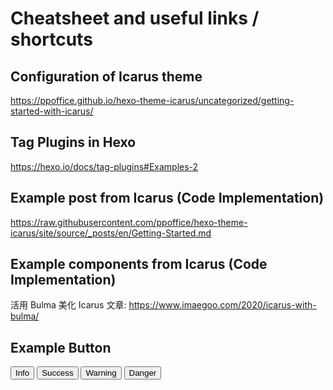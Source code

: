 # Cheatsheet and useful links / shortcuts

## Configuration of Icarus theme

https://ppoffice.github.io/hexo-theme-icarus/uncategorized/getting-started-with-icarus/

## Tag Plugins in Hexo

https://hexo.io/docs/tag-plugins#Examples-2

## Example post from Icarus (Code Implementation)

https://raw.githubusercontent.com/ppoffice/hexo-theme-icarus/site/source/_posts/en/Getting-Started.md

## Example components from Icarus (Code Implementation)

活用 Bulma 美化 Icarus 文章: https://www.imaegoo.com/2020/icarus-with-bulma/

## Example Button

<div class="buttons">
  <button class="button is-info">Info</button>
  <button class="button is-success">Success</button>
  <button class="button is-warning">Warning</button>
  <button class="button is-danger">Danger</button>
</div>
